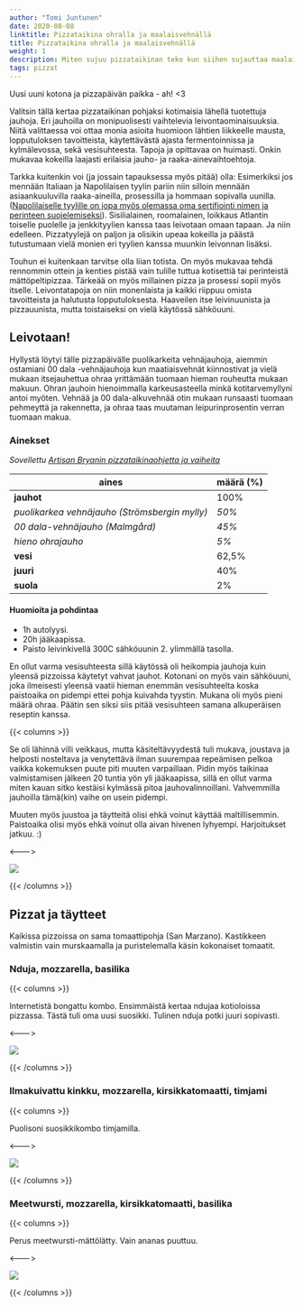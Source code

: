 ```yaml
---
author: "Tomi Juntunen"
date: 2020-08-08
linktitle: Pizzataikina ohralla ja maalaisvehnällä
title: Pizzataikina ohralla ja maalaisvehnällä
weight: 1
description: Miten sujuu pizzataikinan teko kun siihen sujauttaa maalaisvehnää ja ohraa? Tuliko pizzaan ananasta vai ei? Ei tällä kertaa, mutta pizzat onnistuivat ja näistä tulikin ensimmäiset hapanjuuripizzani!
tags: pizzat
---
```


Uusi uuni kotona ja pizzapäivän paikka - ah! <3

Valitsin tällä kertaa pizzataikinan pohjaksi kotimaisia lähellä tuotettuja jauhoja.
Eri jauhoilla on monipuolisesti vaihtelevia leivontaominaisuuksia. Niitä valittaessa voi
ottaa monia asioita huomioon lähtien liikkeelle mausta, lopputuloksen tavoitteista,
käytettävästä ajasta fermentoinnissa ja kylmälevossa, sekä vesisuhteesta.
Tapoja ja opittavaa on huimasti. Onkin mukavaa kokeilla laajasti erilaisia jauho- ja
raaka-ainevaihtoehtoja.

Tarkka kuitenkin voi (ja jossain tapauksessa myös pitää) olla: Esimerkiksi jos mennään Italiaan
ja Napolilaisen tyylin pariin niin silloin mennään asiaankuuluvilla raaka-aineilla,
prosessilla ja hommaan sopivalla uunilla. ([Napolilaiselle tyylille on jopa myös olemassa oma
sertifiointi nimen ja perinteen suojelemiseksi](https://www.pizzanapoletana.org/en/ricetta_pizza_napoletana)).
Sisilialainen, roomalainen, loikkaus Atlantin toiselle
puolelle ja jenkkityylien kanssa taas leivotaan omaan tapaan. Ja niin edelleen.
Pizzatyylejä on paljon ja olisikin upeaa kokeilla ja päästä
tutustumaan vielä monien eri tyylien kanssa muunkin leivonnan lisäksi.

Touhun ei kuitenkaan tarvitse olla liian totista. On myös mukavaa tehdä rennommin
ottein ja kenties pistää vain tulille tuttua kotisettiä
tai perinteistä mättöpeltipizzaa. Tärkeää on myös millainen pizza ja prosessi
sopii myös itselle. Leivontatapoja on niin monenlaista ja kaikki riippuu omista
tavoitteista ja halutusta lopputuloksesta. Haaveilen itse leivinuunista
ja pizzauunista, mutta toistaiseksi on vielä käytössä sähköuuni.

## Leivotaan!

Hyllystä löytyi tälle pizzapäivälle puolikarkeita vehnäjauhoja, aiemmin
ostamiani 00 dala -vehnäjauhoja kun maatiaisvehnät kiinnostivat ja vielä mukaan
itsejauhettua ohraa yrittämään tuomaan hieman rouheutta mukaan makuun.
Ohran jauhoin hienoimmalla karkeusasteella minkä kotitarvemyllyni antoi myöten.
Vehnää ja 00 dala-alkuvehnää otin mukaan runsaasti tuomaan
pehmeyttä ja rakennetta, ja ohraa taas muutaman leipurinprosentin verran tuomaan makua.

### Ainekset

*Sovellettu [Artisan Bryanin pizzataikinaohjetta ja vaiheita](https://www.artisanbryan.com/post/how-to-make-sourdough-pizza-dough)*

|aines|määrä (%)|
|-|-|
|**jauhot**|100%|
|*puolikarkea vehnäjauho (Strömsbergin mylly)*|*50%*|
|*00 dala-vehnäjauho (Malmgård)*|*45%*|
|*hieno ohrajauho*|*5%*|
|**vesi**|62,5%|
|**juuri**|40%|
|**suola**|2%|

#### Huomioita ja pohdintaa

* 1h autolyysi.
* 20h jääkaapissa.
* Paisto leivinkivellä 300C sähköuunin 2. ylimmällä tasolla.

En ollut varma vesisuhteesta sillä käytössä oli heikompia jauhoja 
kuin yleensä pizzoissa käytetyt vahvat jauhot. Kotonani on myös vain sähköuuni,
joka ilmeisesti yleensä vaatii hieman enemmän vesisuhteelta koska paistoaika
on pidempi ettei pohja kuivahda tyystin. Mukana oli myös pieni määrä ohraa.
Päätin sen siksi siis pitää vesisuhteen samana alkuperäisen reseptin kanssa.

{{< columns >}}

Se oli lähinnä villi veikkaus, mutta käsiteltävyydestä tuli mukava, joustava
ja helposti nosteltava ja venytettävä ilman suurempaa repeämisen pelkoa vaikka kokemuksen
puute piti muuten varpaillaan. Pidin myös taikinaa valmistamisen jälkeen
20 tuntia yön yli jääkaapissa, sillä en ollut varma
miten kauan sitko kestäisi kylmässä pitoa jauhovalinnoillani.
Vahvemmilla jauhoilla tämä(kin) vaihe on usein pidempi.

Muuten myös juustoa ja täytteitä olisi ehkä voinut käyttää maltillisemmin.
Paistoaika olisi myös ehkä voinut olla aivan hivenen lyhyempi.
Harjoitukset jatkuu. :)

<--->

[![](/leivonta/pizzat/2020-08-08-4.jpg)](/leivonta/pizzat/2020-08-08-4.jpg)

{{< /columns >}}

## Pizzat ja täytteet

Kaikissa pizzoissa on sama tomaattipohja (San Marzano). Kastikkeen valmistin vain murskaamalla
ja puristelemalla käsin kokonaiset tomaatit.

### Nduja, mozzarella, basilika

{{< columns >}}

Internetistä bongattu kombo. Ensimmäistä kertaa ndujaa kotioloissa
pizzassa. Tästä tuli oma uusi suosikki. Tulinen nduja potki juuri sopivasti.

<--->

[![](/leivonta/pizzat/2020-08-08-1.jpg)](/leivonta/pizzat/2020-08-08-1.jpg)

{{< /columns >}}

### Ilmakuivattu kinkku, mozzarella, kirsikkatomaatti, timjami

{{< columns >}}

Puolisoni suosikkikombo timjamilla.

<--->

[![](/leivonta/pizzat/2020-08-08-2.jpg)](/leivonta/pizzat/2020-08-08-2.jpg)

{{< /columns >}}

### Meetwursti, mozzarella, kirsikkatomaatti, basilika

{{< columns >}}

Perus meetwursti-mättölätty. Vain ananas puuttuu.

<--->

[![](/leivonta/pizzat/2020-08-08-3.jpg)](/leivonta/pizzat/2020-08-08-3.jpg)

{{< /columns >}}
